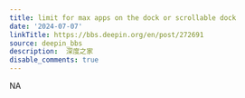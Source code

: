 ```yaml
---
title: limit for max apps on the dock or scrollable dock
date: '2024-07-07'
linkTitle: https://bbs.deepin.org/en/post/272691
source: deepin_bbs
description:  深度之家 
disable_comments: true
---
```

NA
